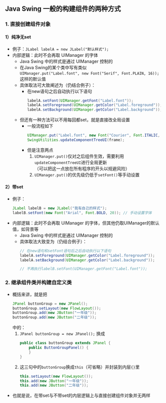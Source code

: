 ## Java Swing 一般的构建组件的两种方式

### 1. 直接创建组件对象

#### 1）纯净无set
- 例子：`JLabel labelA = new JLabel("默认样式");`
- 内部逻辑：此时不会再取 UIManager 的字体
    - Java Swing 中的样式是通过 UIManager 控制的
    - 在Java Swing的某个类中写有类似  
      `UIManager.put("Label.font", new Font("Serif", Font.PLAIN, 16));`这样的默认值
    - 具体取法可大致阐述为（仍结合例子）：
        - 在new语句之后自动执行以下语句
            ```java
            labelA.setFont(UIManager.getFont("Label.font"));
            labelA.setForeground(UIManager.getColor("Label.foreground"));
            labelA.setBackground(UIManager.getColor("Label.background"));
            ```
    - 但还有一种方法可以不用每回都set，就是直接改全局设置
        - 一般流程如下
            ```java
            UIManager.put("Label.font", new Font("Courier", Font.ITALIC, 14));
            SwingUtilities.updateComponentTreeUI(frame);
            ```
        - 但是注意两点
            1. `UIManager.put()`仅对之后组件生效，需要利用`updateComponentTreeUI`进行全局更新  
               （可以把这一点放在所有程序的开头以规避风险）
            2. `UIManager.put()`的优先级仍低于`setFont()`等手动设置

#### 2）带set
- 例子：
    ```java
    JLabel labelB = new JLabel("我有自己的样式");
    labelB.setFont(new Font("Arial", Font.BOLD, 20)); // 手动设置字体
    ```
- 内部逻辑：此时不会再取 UIManager 的字体，但其他仍取UIManager的默认值，如背景等
    - Java Swing 中的样式是通过 UIManager 控制的
    - 具体取法大致变为（仍结合例子）：
        ```java
        // 在new语句和setFont语句后之后自动执行以下语句
        labelA.setForeground(UIManager.getColor("Label.foreground"));
        labelA.setBackground(UIManager.getColor("Label.background"));
        
        // 不再执行labelB.setFont(UIManager.getFont("Label.font"));
        ```

### 2. 继承组件类并构建自定义类
- 概括来讲，就是把
    ```java
    JPanel buttonGroup = new JPanel();
    buttonGroup.setLayout(new FlowLayout());
    buttonGroup.add(new JButton("一年级"));
    buttonGroup.add(new JButton("二年级"));
    ```
  中的：
    1. `JPanel buttonGroup = new JPanel();` 换成
        ```java
        public class buttonGroup extends JPanel {
            public ButtonGroupPanel() {
            }
        }
        ```
    2. 这三句中的`buttonGroup`换成`this`（可省略）并封装到内层`{}`里
        ```java
        this.setLayout(new FlowLayout());
        this.add(new JButton("一年级"));
        this.add(new JButton("二年级"));
        ```
- 也就是说，在带set与不带set的内层逻辑上与直接创建组件对象并无两样